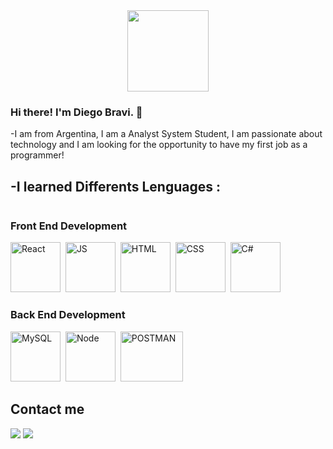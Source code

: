 <div id="header" align="center">
<img src="https://camo.githubusercontent.com/b2213aad903c8ea48a3109835c063926898e9adc019ccdccdcf6a35c0cbd3f55/68747470733a2f2f6d656469612e67697068792e636f6d2f6d656469612f524e3846646142365431626b6b49356e34492f67697068792e676966" width="130"/>
</div>

### Hi there! I'm Diego Bravi. 👋

-I am from Argentina, I am a Analyst System Student, I am passionate about technology and I am looking for the opportunity to have my first job as a programmer!


<h2>-I learned Differents Lenguages :</h2>

<div style="display: inline-block"> 
<h3> Front End Development </h3>
  <img src="https://cdn.jsdelivr.net/gh/devicons/devicon/icons/react/react-original-wordmark.svg" title="React" alt"React" width="80" heigth=""80/>&nbsp;   
  <img src="https://cdn.jsdelivr.net/gh/devicons/devicon/icons/javascript/javascript-original.svg" title="JS" alt="JS" width="80" height="80" />&nbsp;
  <img src="https://cdn.jsdelivr.net/gh/devicons/devicon/icons/html5/html5-original-wordmark.svg"  title="HTML" alt="HTML" width="80" height="80"/>&nbsp;
  <img src="https://cdn.jsdelivr.net/gh/devicons/devicon/icons/css3/css3-original-wordmark.svg" title="CSS" alt="CSS" width="80" height="80" />&nbsp;
  <img src="https://cdn.worldvectorlogo.com/logos/c--4.svg" title="C#" alt="C#" width="80" height="80" />&nbsp;
  
</div>

<div style="display: inline-block"> 
  <h3> Back End Development </h3>
  <img src="https://cdn.jsdelivr.net/gh/devicons/devicon/icons/mysql/mysql-original-wordmark.svg"  title="MySQL" alt="MySQL" width="80" height="80" />&nbsp;
  <img src="https://cdn.jsdelivr.net/gh/devicons/devicon/icons/nodejs/nodejs-original-wordmark.svg"  title="Node" alt="Node" width="80" height="80"/>&nbsp; 
  <img src="https://seeklogo.com/images/P/postman-logo-5110850F84-seeklogo.com.png"  title="POSTMAN" alt="POSTMAN" width="100" height="80"/>&nbsp; 

</div>

<h2>Contact me</h2>

  <a href = "mailto:diegobravi97@gmail.com" target ="diegobravi97@gmail.com"><img src="https://img.shields.io/badge/-Gmail-%23333?style=for-the-badge&logo=gmail&logoColor=white" target="_blank"></a>
  <a href="www.linkedin.com/in/diego-bravi"  target ="www.linkedin.com/in/diego-bravi"><img src="https://img.shields.io/badge/-LinkedIn-%230077B5?style=for-the-badge&logo=linkedin&logoColor=white" target="_blank"></a> 

